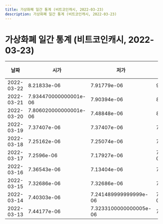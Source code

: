 ```yaml
---
title: 가상화폐 일간 통계 (비트코인캐시, 2022-03-23)
description: 가상화폐 일간 통계 (비트코인캐시, 2022-03-23)
---
```


가상화폐 일간 통계 (비트코인캐시, 2022-03-23)
===

|날짜|시가|저가|고가|종가|비고|
|--|--|--|--|--|--|
|2022-03-22|8.21833e-06|7.91779e-06|9.03734e-06|8.877569999999999e-06|    |
|2022-03-21|7.934470000000001e-06|7.90394e-06|8.24085e-06|8.23813e-06|    |
|2022-03-20|7.806020000000001e-06|7.48848e-06|8.23028e-06|7.99293e-06|    |
|2022-03-19|7.37407e-06|7.37407e-06|7.74355e-06|7.74355e-06|    |
|2022-03-18|7.25162e-06|7.25074e-06|7.36171e-06|7.36171e-06|    |
|2022-03-17|7.2596e-06|7.17927e-06|7.318449999999999e-06|7.20956e-06|    |
|2022-03-16|7.36543e-06|7.13404e-06|7.45289e-06|7.2596e-06|    |
|2022-03-15|7.32686e-06|7.32686e-06|7.36729e-06|7.35648e-06|    |
|2022-03-14|7.40303e-06|7.241489999999999e-06|7.418410000000001e-06|7.241489999999999e-06|    |
|2022-03-13|7.44177e-06|7.3233100000000005e-06|7.45382e-06|7.3233100000000005e-06|    |

